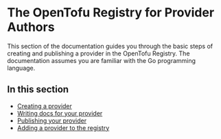 # The OpenTofu Registry for Provider Authors

This section of the documentation guides you through the basic steps of creating and publishing a provider in the OpenTofu Registry. The documentation assumes you are familiar with the Go programming language.

## In this section

- [Creating a provider](/docs/providers/creating)
- [Writing docs for your provider](/docs/providers/docs)
- [Publishing your provider](/docs/providers/publishing)
- [Adding a provider to the registry](/docs/providers/adding)
